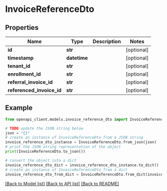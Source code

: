 # InvoiceReferenceDto


## Properties

Name | Type | Description | Notes
------------ | ------------- | ------------- | -------------
**id** | **str** |  | [optional] 
**timestamp** | **datetime** |  | [optional] 
**tenant_id** | **str** |  | [optional] 
**enrollment_id** | **str** |  | [optional] 
**referral_invoice_id** | **str** |  | [optional] 
**referenced_invoice_id** | **str** |  | [optional] 

## Example

```python
from openapi_client.models.invoice_reference_dto import InvoiceReferenceDto

# TODO update the JSON string below
json = "{}"
# create an instance of InvoiceReferenceDto from a JSON string
invoice_reference_dto_instance = InvoiceReferenceDto.from_json(json)
# print the JSON string representation of the object
print(InvoiceReferenceDto.to_json())

# convert the object into a dict
invoice_reference_dto_dict = invoice_reference_dto_instance.to_dict()
# create an instance of InvoiceReferenceDto from a dict
invoice_reference_dto_from_dict = InvoiceReferenceDto.from_dict(invoice_reference_dto_dict)
```
[[Back to Model list]](../README.md#documentation-for-models) [[Back to API list]](../README.md#documentation-for-api-endpoints) [[Back to README]](../README.md)


